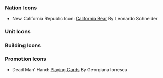 	
### Nation Icons
- New California Republic Icon: [California Bear](https://thenounproject.com/icon/california-bear-86499/) By Leonardo Schneider
### Unit Icons
	
### Building Icons
	
### Promotion Icons
- Dead Man' Hand: [Playing Cards](https://thenounproject.com/icon/playing-cards-1453991/) By Georgiana Ionescu
